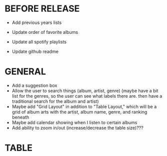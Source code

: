 # BEFORE RELEASE


* Add previous years lists
* Update order of favorite albums
* Update all spotify playlists

* Update github readme


# GENERAL
* Add a suggestion box
* Allow the user to search things (album, artist, genre) (maybe have a bit list for the genres, so the user can see what labels there are. then have a traditional search for the album and artist)
* Maybe add "Grid Layout" in addition to "Table Layout," which will be a grid of album arts with the artist, album name, genre, and ranking beneath
* Maybe add calendar showing when I listen to certain albums
* Add ability to zoom in/out (increase/decrease the table size)???


# TABLE

